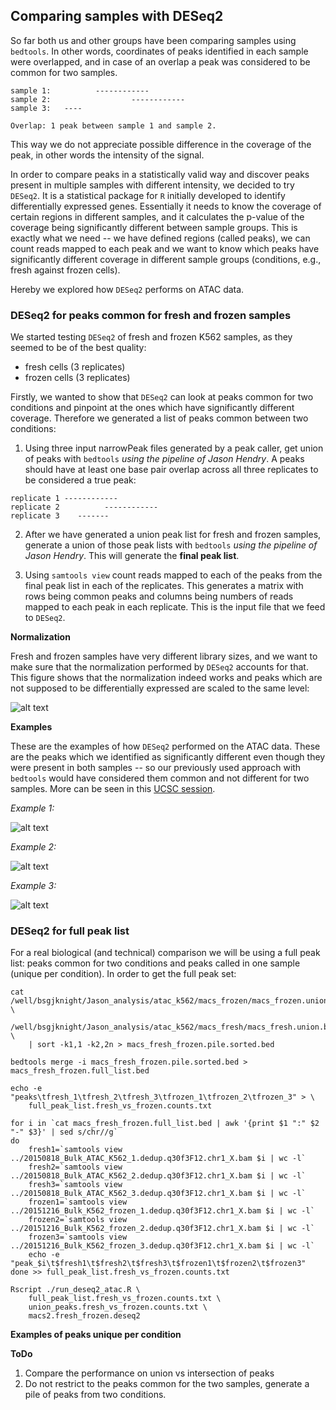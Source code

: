 Comparing samples with DESeq2
---------------------------------------

So far both us and other groups have been comparing samples using `bedtools`.
In other words, coordinates of peaks identified in each sample were overlapped,
and in case of an overlap a peak was considered to be common for two samples.

```
sample 1:          ------------
sample 2:                  ------------
sample 3:   ---- 

Overlap: 1 peak between sample 1 and sample 2.
```

This way we do not appreciate possible difference in the coverage of the peak,
in other words the intensity of the signal.

In order to compare peaks in a statistically valid way and discover peaks
present in multiple samples with different intensity, we decided to try
`DESeq2`. It is a statistical package for `R` initially developed to identify
differentially expressed genes. Essentially it needs to know the coverage of
certain regions in different samples, and it calculates the p-value of the
coverage being significantly different between sample groups. This is exactly
what we need -- we have defined regions (called peaks), we can count reads
mapped to each peak and we want to know which peaks have significantly
different coverage in different sample groups (conditions, e.g., fresh against
frozen cells).

Hereby we explored how `DESeq2` performs on ATAC data.

### DESeq2 for peaks common for fresh and frozen samples

We started testing `DESeq2` of fresh and frozen K562 samples, as they seemed to
be of the best quality:

- fresh cells (3 replicates)
- frozen cells (3 replicates)

Firstly, we wanted to show that `DESeq2` can look at peaks common for two
conditions and pinpoint at the ones which have significantly different
coverage. Therefore we generated a list of peaks common between two conditions:

1) Using three input narrowPeak files generated by a peak caller, get union of
   peaks with `bedtools` *using the pipeline of Jason Hendry*. A peaks should
   have at least one base pair overlap across all three replicates to be
   considered a true peak:

```
replicate 1 ------------
replicate 2          ------------
replicate 3    -------
```

2) After we have generated a union peak list for fresh and frozen samples,
   generate a union of those peak lists with `bedtools` *using the pipeline of
   Jason Hendry*. This will generate the **final peak list**.

3) Using `samtools view` count reads mapped to each of the peaks from the final
   peak list in each of the replicates. This generates a matrix with rows being
   common peaks and columns being numbers of reads mapped to each peak in each
   replicate. This is the input file that we feed to `DESeq2`.


**Normalization**

Fresh and frozen samples have very different library sizes, and we want to make
sure that the normalization performed by `DESeq2` accounts for that. This
figure shows that the normalization indeed works and peaks which are not
supposed to be differentially expressed are scaled to the same level:


![alt text](https://github.com/jknightlab/ATACseq_pipeline/blob/master/Core_manuscript/DESeq2/fresh_frozen.raw_vs_norm.png)


**Examples**

These are the examples of how `DESeq2` performed on the ATAC data. These are
the peaks which we identified as significantly different even though they were
present in both samples -- so our previously used approach with `bedtools`
would have considered them common and not different for two samples. More
can be seen in this
[UCSC session](https://genome-euro.ucsc.edu/cgi-bin/hgTracks?hgS_doOtherUser=submit&hgS_otherUserName=pulyakhina&hgS_otherUserSessionName=K562_fresh_frozen_DESeq2).

*Example 1:*

 ![alt text](https://github.com/jknightlab/ATACseq_pipeline/blob/master/Core_manuscript/DESeq2/deseq_fresh_vs_frozen.ucsc_example1.png)
 
*Example 2:*

 ![alt text](https://github.com/jknightlab/ATACseq_pipeline/blob/master/Core_manuscript/DESeq2/deseq_fresh_vs_frozen.ucsc_example2.png)
 
*Example 3:*

 ![alt text](https://github.com/jknightlab/ATACseq_pipeline/blob/master/Core_manuscript/DESeq2/deseq_fresh_vs_frozen.ucsc_example3.png) 


### DESeq2 for full peak list

For a real biological (and technical) comparison we will be using a full peak list: peaks common for two conditions and peaks called in one sample (unique per condition). In order to get the full peak set:
```
cat /well/bsgjknight/Jason_analysis/atac_k562/macs_frozen/macs_frozen.union.bed \
    /well/bsgjknight/Jason_analysis/atac_k562/macs_fresh/macs_fresh.union.bed \
    | sort -k1,1 -k2,2n > macs_fresh_frozen.pile.sorted.bed

bedtools merge -i macs_fresh_frozen.pile.sorted.bed > macs_fresh_frozen.full_list.bed

echo -e "peaks\tfresh_1\tfresh_2\tfresh_3\tfrozen_1\tfrozen_2\tfrozen_3" > \
    full_peak_list.fresh_vs_frozen.counts.txt

for i in `cat macs_fresh_frozen.full_list.bed | awk '{print $1 ":" $2 "-" $3}' | sed s/chr//g`
do
    fresh1=`samtools view ../20150818_Bulk_ATAC_K562_1.dedup.q30f3F12.chr1_X.bam $i | wc -l`
    fresh2=`samtools view ../20150818_Bulk_ATAC_K562_2.dedup.q30f3F12.chr1_X.bam $i | wc -l`
    fresh3=`samtools view ../20150818_Bulk_ATAC_K562_3.dedup.q30f3F12.chr1_X.bam $i | wc -l`
    frozen1=`samtools view ../20151216_Bulk_K562_frozen_1.dedup.q30f3F12.chr1_X.bam $i | wc -l`
    frozen2=`samtools view ../20151216_Bulk_K562_frozen_2.dedup.q30f3F12.chr1_X.bam $i | wc -l`
    frozen3=`samtools view ../20151216_Bulk_K562_frozen_3.dedup.q30f3F12.chr1_X.bam $i | wc -l`
    echo -e "peak_$i\t$fresh1\t$fresh2\t$fresh3\t$frozen1\t$frozen2\t$frozen3"
done >> full_peak_list.fresh_vs_frozen.counts.txt

Rscript ./run_deseq2_atac.R \
    full_peak_list.fresh_vs_frozen.counts.txt \
    union_peaks.fresh_vs_frozen.counts.txt \
    macs2.fresh_frozen.deseq2
```

**Examples of peaks unique per condition**






**ToDo**

1. Compare the performance on union vs intersection of peaks
2. Do not restrict to the peaks common for the two samples, generate a pile of peaks from two conditions.

